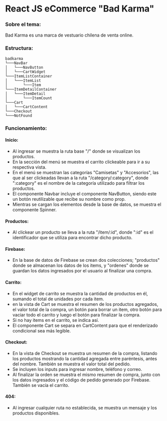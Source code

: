 # React JS eCommerce "Bad Karma"

### Sobre el tema:
Bad Karma es una marca de vestuario chilena de venta online.

### Estructura:
```
badkarma
└───NavBar
│   └───NavButton
│   └───CartWidget
└───ItemListContainer
│   └───ItemList
│       └───Item
└───ItemDetailContainer
│   └───ItemDetail
│       └───ItemCount
└───Cart
│   └───CartContent
└───Checkout
└───NotFound
```

### Funcionamiento:
#### Inicio:
- Al ingresar se muestra la ruta base "/" donde se visualizan los productos.
- En la sección del menú se muestra el carrito clickeable para ir a su respectiva vista.
- En el menú se muestran las categorías "Camisetas" y "Accesorios", las que al ser clickeadas llevan a la ruta "/category/:category", donde ":category" es el nombre de la categoría utilizado para filtrar los productos.
- El componente Navbar incluye el componente NavButton, siendo este un botón reutilizable que recibe su nombre como prop.
- Mientras se cargan los elementos desde la base de datos, se muestra el componente Spinner.

#### Productos:
- Al clickear un producto se lleva a la ruta "/item/:id", donde ":id" es el identificador que se utiliza para encontrar dicho producto.

#### Firebase:
- En la base de datos de Firebase se crean dos colecciones; "productos" donde se almacenan los datos de los items, y "ordenes" donde se guardan los datos ingresados por el usuario al finalizar una compra.

#### Carrito:
- En el widget de carrito se muestra la cantidad de productos en él, sumando el total de unidades por cada item.
- en la vista de Cart se muestra el resumen de los productos agregados, el valor total de la compra, un botón para borrar un item, otro botón para vaciar todo el carrito y luego el botón para finalizar la compra.
- Si no hay items en el carrito, se indica así.
- El componente Cart se separa en CartContent para que el renderizado condicional sea más legible.

#### Checkout:
- En la vista de Checkout se muestra un resumen de la compra, listando los productos mostrando la cantidad agregada entre paréntesis, antes del nombre. También se muestra el valor total del pedido.
- Se incluyen los inputs para ingresar nombre, teléfono y correo.
- Al finalizar la orden se muestra el mismo resumen de compra, junto con los datos ingresados y el código de pedido generado por Firebase. También se vacía el carrito.

#### 404:
- Al ingresar cualquier ruta no establecida, se muestra un mensaje y los productos disponibles.
